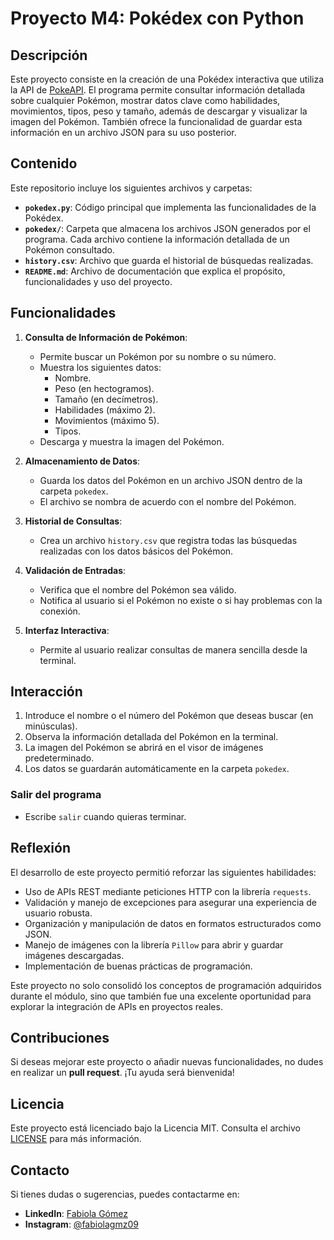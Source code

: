 # **Proyecto M4: Pokédex con Python**

## **Descripción**
Este proyecto consiste en la creación de una Pokédex interactiva que utiliza la API de [PokeAPI](https://pokeapi.co/). El programa permite consultar información detallada sobre cualquier Pokémon, mostrar datos clave como habilidades, movimientos, tipos, peso y tamaño, además de descargar y visualizar la imagen del Pokémon. También ofrece la funcionalidad de guardar esta información en un archivo JSON para su uso posterior.

## **Contenido**
Este repositorio incluye los siguientes archivos y carpetas:
- **`pokedex.py`**: Código principal que implementa las funcionalidades de la Pokédex.
- **`pokedex/`**: Carpeta que almacena los archivos JSON generados por el programa. Cada archivo contiene la información detallada de un Pokémon consultado.
- **`history.csv`**: Archivo que guarda el historial de búsquedas realizadas.
- **`README.md`**: Archivo de documentación que explica el propósito, funcionalidades y uso del proyecto.

## **Funcionalidades**
1. **Consulta de Información de Pokémon**:
   - Permite buscar un Pokémon por su nombre o su número.
   - Muestra los siguientes datos:
     - Nombre.
     - Peso (en hectogramos).
     - Tamaño (en decímetros).
     - Habilidades (máximo 2).
     - Movimientos (máximo 5).
     - Tipos.
   - Descarga y muestra la imagen del Pokémon.

2. **Almacenamiento de Datos**:
   - Guarda los datos del Pokémon en un archivo JSON dentro de la carpeta `pokedex`.
   - El archivo se nombra de acuerdo con el nombre del Pokémon.

3. **Historial de Consultas**:
   - Crea un archivo `history.csv` que registra todas las búsquedas realizadas con los datos básicos del Pokémon.

4. **Validación de Entradas**:
   - Verifica que el nombre del Pokémon sea válido.
   - Notifica al usuario si el Pokémon no existe o si hay problemas con la conexión.

5. **Interfaz Interactiva**:
   - Permite al usuario realizar consultas de manera sencilla desde la terminal.

## **Interacción**
1. Introduce el nombre o el número del Pokémon que deseas buscar (en minúsculas).
2. Observa la información detallada del Pokémon en la terminal.
3. La imagen del Pokémon se abrirá en el visor de imágenes predeterminado.
4. Los datos se guardarán automáticamente en la carpeta `pokedex`.

### **Salir del programa**
- Escribe `salir` cuando quieras terminar.

## **Reflexión**
El desarrollo de este proyecto permitió reforzar las siguientes habilidades:
- Uso de APIs REST mediante peticiones HTTP con la librería `requests`.
- Validación y manejo de excepciones para asegurar una experiencia de usuario robusta.
- Organización y manipulación de datos en formatos estructurados como JSON.
- Manejo de imágenes con la librería `Pillow` para abrir y guardar imágenes descargadas.
- Implementación de buenas prácticas de programación.

Este proyecto no solo consolidó los conceptos de programación adquiridos durante el módulo, sino que también fue una excelente oportunidad para explorar la integración de APIs en proyectos reales.

## **Contribuciones**
Si deseas mejorar este proyecto o añadir nuevas funcionalidades, no dudes en realizar un **pull request**. ¡Tu ayuda será bienvenida!

## **Licencia**
Este proyecto está licenciado bajo la Licencia MIT. Consulta el archivo [LICENSE](LICENSE) para más información.

## **Contacto**
Si tienes dudas o sugerencias, puedes contactarme en:
- **LinkedIn**: [Fabiola Gómez](https://www.linkedin.com/in/fabiola-gomez-576784269)
- **Instagram**: [@fabiolagmz09](https://www.instagram.com/fabiolagmz09/)
